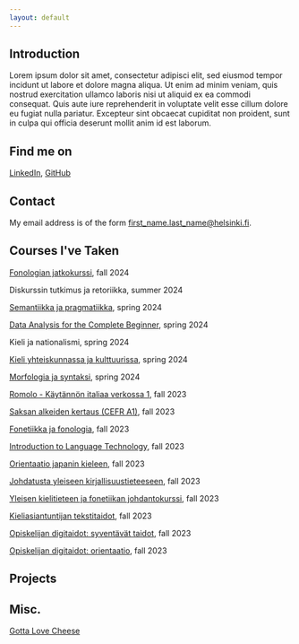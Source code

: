 ```yaml
---
layout: default
---
```


## Introduction

Lorem ipsum dolor sit amet, consectetur adipisci elit, sed eiusmod tempor incidunt ut labore et dolore magna aliqua. Ut enim ad minim veniam, quis nostrud exercitation ullamco laboris nisi ut aliquid ex ea commodi consequat. Quis aute iure reprehenderit in voluptate velit esse cillum dolore eu fugiat nulla pariatur. Excepteur sint obcaecat cupiditat non proident, sunt in culpa qui officia deserunt mollit anim id est laborum.

## Find me on

[LinkedIn](https://fi.linkedin.com/mouse-mousekewitz), [GitHub](https://github.com/mokewitz)

## Contact

My email address is of the form first_name.last_name@helsinki.fi. 

## Courses I've Taken

[Fonologian jatkokurssi](https://studies.helsinki.fi/kurssit/opintojakso/otm-848f303a-5aa5-4a68-aef9-9d215c568577/KIK-LG201), fall 2024

Diskurssin tutkimus ja retoriikka, summer 2024

[Semantiikka ja pragmatiikka](https://studies.helsinki.fi/kurssit/opintojakso/otm-91801cb0-1ff4-4804-8aac-b5f496abb040/KIK-LG103), spring 2024

[Data Analysis for the Complete Beginner](https://studies.helsinki.fi/kurssit/opintojakso/otm-b78d3756-489b-4040-b2fe-78133837e528/KIK-419), spring 2024

Kieli ja nationalismi, spring 2024

[Kieli yhteiskunnassa ja kulttuurissa](https://studies.helsinki.fi/kurssit/opintojakso/otm-b5d76257-906d-4d96-a7bd-748739801acc/KIK-402), spring 2024

[Morfologia ja syntaksi](https://studies.helsinki.fi/kurssit/opintojakso/otm-dd991013-1c45-4477-acd5-7ad63c093fd3/KIK-LG102), spring 2024

[Romolo - Käytännön italiaa verkossa 1](https://studies.helsinki.fi/kurssit/opintojakso/otm-55bfadad-2997-4545-bd07-ee85bb526bb9/KK-ITA103), fall 2023

[Saksan alkeiden kertaus (CEFR A1)](https://studies.helsinki.fi/kurssit/opintojakso/otm-5907d929-58a2-4fd2-82b8-4ccb2341cb8c/KK-SAK105), fall 2023

[Fonetiikka ja fonologia](https://studies.helsinki.fi/kurssit/opintojakso/otm-95ec052e-4687-4322-a53d-0abf4b9c303d/KIK-LG101), fall 2023

[Introduction to Language Technology](https://studies.helsinki.fi/kurssit/opintojakso/otm-96b452f8-1f60-4696-8f0e-50559973b315/KIK-405), fall 2023

[Orientaatio japanin kieleen](https://studies.helsinki.fi/kurssit/opintojakso/otm-bce917a3-1360-49d7-9c60-0b6a91dae360/KK-JAP001), fall 2023

[Johdatusta yleiseen kirjallisuustieteeseen](https://studies.helsinki.fi/kurssit/opintojakso/otm-a0175a99-0270-458f-a4a6-b47ff8969344/KIK-418), fall 2023

[Yleisen kielitieteen ja fonetiikan johdantokurssi](https://studies.helsinki.fi/kurssit/opintojakso/otm-9baa4a29-34d7-4594-94b9-4157be80766e/KIK-401), fall 2023

[Kieliasiantuntijan tekstitaidot](https://studies.helsinki.fi/kurssit/opintojakso/otm-4846f803-efbb-4ac5-be76-cbd3c88900fd/KOK-403S), fall 2023

[Opiskelijan digitaidot: syventävät taidot](https://studies.helsinki.fi/kurssit/opintojakso/otm-b27f0eab-de98-48c6-a940-55e3368155f7/DIGI-B), fall 2023

[Opiskelijan digitaidot: orientaatio](https://studies.helsinki.fi/kurssit/opintojakso/otm-57f0aee4-8ee8-4ceb-a31a-c41950268263/DIGI-A), fall 2023


## Projects

## Misc. 

[Gotta Love Cheese](https://en.wikipedia.org/wiki/Cheese) 
